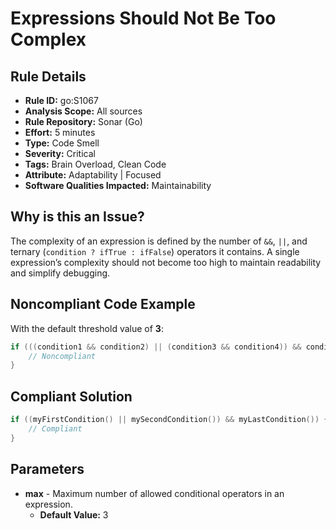# Expressions Should Not Be Too Complex

## Rule Details

- **Rule ID:** go:S1067  
- **Analysis Scope:** All sources  
- **Rule Repository:** Sonar (Go)  
- **Effort:** 5 minutes  
- **Type:** Code Smell  
- **Severity:** Critical  
- **Tags:** Brain Overload, Clean Code  
- **Attribute:** Adaptability | Focused  
- **Software Qualities Impacted:** Maintainability  

## Why is this an Issue?

The complexity of an expression is defined by the number of `&&`, `||`, and ternary (`condition ? ifTrue : ifFalse`) operators it contains. A single expression’s complexity should not become too high to maintain readability and simplify debugging.

## Noncompliant Code Example

With the default threshold value of **3**:

```go
if (((condition1 && condition2) || (condition3 && condition4)) && condition5) {
    // Noncompliant
}
```

## Compliant Solution

```go
if ((myFirstCondition() || mySecondCondition()) && myLastCondition()) {
    // Compliant
}
```

## Parameters

- **max** - Maximum number of allowed conditional operators in an expression.  
  - **Default Value:** 3  

